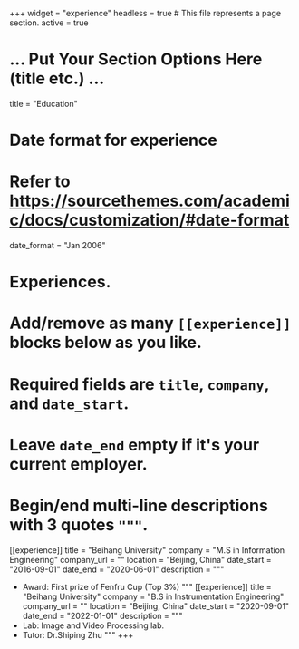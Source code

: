 +++
widget = "experience"
headless = true  # This file represents a page section.
active = true
# ... Put Your Section Options Here (title etc.) ...
title = "Education"
# Date format for experience
#   Refer to https://sourcethemes.com/academic/docs/customization/#date-format
date_format = "Jan 2006"

# Experiences.
#   Add/remove as many `[[experience]]` blocks below as you like.
#   Required fields are `title`, `company`, and `date_start`.
#   Leave `date_end` empty if it's your current employer.
#   Begin/end multi-line descriptions with 3 quotes `"""`.
[[experience]]
  title = "Beihang University"
  company = "M.S in Information Engineering"
  company_url = ""
  location = "Beijing, China"
  date_start = "2016-09-01"
  date_end = "2020-06-01"
  description = """
  * Award: First prize of Fenfru Cup (Top 3%)
  """
[[experience]]
  title = "Beihang University"
  company = "B.S in Instrumentation Engineering"
  company_url = ""
  location = "Beijing, China"
  date_start = "2020-09-01"
  date_end = "2022-01-01"
  description = """
  * Lab: Image and Video Processing lab.
  * Tutor: Dr.Shiping Zhu
  """
+++
